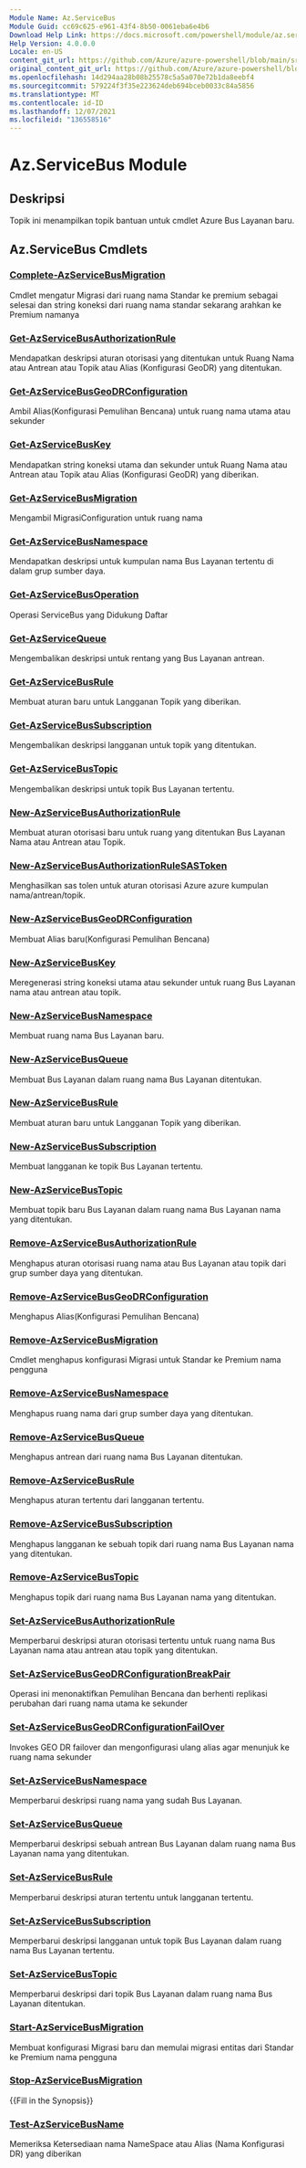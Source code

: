 ```yaml
---
Module Name: Az.ServiceBus
Module Guid: cc69c625-e961-43f4-8b50-0061eba6e4b6
Download Help Link: https://docs.microsoft.com/powershell/module/az.servicebus
Help Version: 4.0.0.0
Locale: en-US
content_git_url: https://github.com/Azure/azure-powershell/blob/main/src/ServiceBus/ServiceBus/help/Az.ServiceBus.md
original_content_git_url: https://github.com/Azure/azure-powershell/blob/main/src/ServiceBus/ServiceBus/help/Az.ServiceBus.md
ms.openlocfilehash: 14d294aa28b08b25578c5a5a070e72b1da8eebf4
ms.sourcegitcommit: 579224f3f35e223624deb694bceb0033c84a5856
ms.translationtype: MT
ms.contentlocale: id-ID
ms.lasthandoff: 12/07/2021
ms.locfileid: "136558516"
---
```

# Az.ServiceBus Module
## Deskripsi
Topik ini menampilkan topik bantuan untuk cmdlet Azure Bus Layanan baru.

## Az.ServiceBus Cmdlets
### [Complete-AzServiceBusMigration](Complete-AzServiceBusMigration.md)
Cmdlet mengatur Migrasi dari ruang nama Standar ke premium sebagai selesai dan string koneksi dari ruang nama standar sekarang arahkan ke Premium namanya

### [Get-AzServiceBusAuthorizationRule](Get-AzServiceBusAuthorizationRule.md)
Mendapatkan deskripsi aturan otorisasi yang ditentukan untuk Ruang Nama atau Antrean atau Topik atau Alias (Konfigurasi GeoDR) yang ditentukan. 

### [Get-AzServiceBusGeoDRConfiguration](Get-AzServiceBusGeoDRConfiguration.md)
Ambil Alias(Konfigurasi Pemulihan Bencana) untuk ruang nama utama atau sekunder

### [Get-AzServiceBusKey](Get-AzServiceBusKey.md)
Mendapatkan string koneksi utama dan sekunder untuk Ruang Nama atau Antrean atau Topik atau Alias (Konfigurasi GeoDR) yang diberikan.

### [Get-AzServiceBusMigration](Get-AzServiceBusMigration.md)
Mengambil MigrasiConfiguration untuk ruang nama

### [Get-AzServiceBusNamespace](Get-AzServiceBusNamespace.md)
Mendapatkan deskripsi untuk kumpulan nama Bus Layanan tertentu di dalam grup sumber daya.

### [Get-AzServiceBusOperation](Get-AzServiceBusOperation.md)
Operasi ServiceBus yang Didukung Daftar

### [Get-AzServiceQueue](Get-AzServiceBusQueue.md)
Mengembalikan deskripsi untuk rentang yang Bus Layanan antrean.

### [Get-AzServiceBusRule](Get-AzServiceBusRule.md)
Membuat aturan baru untuk Langganan Topik yang diberikan. 

### [Get-AzServiceBusSubscription](Get-AzServiceBusSubscription.md)
Mengembalikan deskripsi langganan untuk topik yang ditentukan.

### [Get-AzServiceBusTopic](Get-AzServiceBusTopic.md)
Mengembalikan deskripsi untuk topik Bus Layanan tertentu.

### [New-AzServiceBusAuthorizationRule](New-AzServiceBusAuthorizationRule.md)
Membuat aturan otorisasi baru untuk ruang yang ditentukan Bus Layanan Nama atau Antrean atau Topik.

### [New-AzServiceBusAuthorizationRuleSASToken](New-AzServiceBusAuthorizationRuleSASToken.md)
Menghasilkan sas tolen untuk aturan otorisasi Azure azure kumpulan nama/antrean/topik. 

### [New-AzServiceBusGeoDRConfiguration](New-AzServiceBusGeoDRConfiguration.md)
Membuat Alias baru(Konfigurasi Pemulihan Bencana)

### [New-AzServiceBusKey](New-AzServiceBusKey.md)
Meregenerasi string koneksi utama atau sekunder untuk ruang Bus Layanan nama atau antrean atau topik.

### [New-AzServiceBusNamespace](New-AzServiceBusNamespace.md)
Membuat ruang nama Bus Layanan baru.

### [New-AzServiceBusQueue](New-AzServiceBusQueue.md)
Membuat Bus Layanan dalam ruang nama Bus Layanan ditentukan.

### [New-AzServiceBusRule](New-AzServiceBusRule.md)
Membuat aturan baru untuk Langganan Topik yang diberikan. 

### [New-AzServiceBusSubscription](New-AzServiceBusSubscription.md)
Membuat langganan ke topik Bus Layanan tertentu.

### [New-AzServiceBusTopic](New-AzServiceBusTopic.md)
Membuat topik baru Bus Layanan dalam ruang nama Bus Layanan nama yang ditentukan.

### [Remove-AzServiceBusAuthorizationRule](Remove-AzServiceBusAuthorizationRule.md)
Menghapus aturan otorisasi ruang nama atau Bus Layanan atau topik dari grup sumber daya yang ditentukan.

### [Remove-AzServiceBusGeoDRConfiguration](Remove-AzServiceBusGeoDRConfiguration.md)
Menghapus Alias(Konfigurasi Pemulihan Bencana)

### [Remove-AzServiceBusMigration](Remove-AzServiceBusMigration.md)
Cmdlet menghapus konfigurasi Migrasi untuk Standar ke Premium nama pengguna

### [Remove-AzServiceBusNamespace](Remove-AzServiceBusNamespace.md)
Menghapus ruang nama dari grup sumber daya yang ditentukan. 

### [Remove-AzServiceBusQueue](Remove-AzServiceBusQueue.md)
Menghapus antrean dari ruang nama Bus Layanan ditentukan.

### [Remove-AzServiceBusRule](Remove-AzServiceBusRule.md)
Menghapus aturan tertentu dari langganan tertentu.

### [Remove-AzServiceBusSubscription](Remove-AzServiceBusSubscription.md)
Menghapus langganan ke sebuah topik dari ruang nama Bus Layanan nama yang ditentukan.

### [Remove-AzServiceBusTopic](Remove-AzServiceBusTopic.md)
Menghapus topik dari ruang nama Bus Layanan nama yang ditentukan.

### [Set-AzServiceBusAuthorizationRule](Set-AzServiceBusAuthorizationRule.md)
Memperbarui deskripsi aturan otorisasi tertentu untuk ruang nama Bus Layanan nama atau antrean atau topik yang ditentukan.

### [Set-AzServiceBusGeoDRConfigurationBreakPair](Set-AzServiceBusGeoDRConfigurationBreakPair.md)
Operasi ini menonaktifkan Pemulihan Bencana dan berhenti replikasi perubahan dari ruang nama utama ke sekunder

### [Set-AzServiceBusGeoDRConfigurationFailOver](Set-AzServiceBusGeoDRConfigurationFailOver.md)
Invokes GEO DR failover dan mengonfigurasi ulang alias agar menunjuk ke ruang nama sekunder

### [Set-AzServiceBusNamespace](Set-AzServiceBusNamespace.md)
Memperbarui deskripsi ruang nama yang sudah Bus Layanan.

### [Set-AzServiceBusQueue](Set-AzServiceBusQueue.md)
Memperbarui deskripsi sebuah antrean Bus Layanan dalam ruang nama Bus Layanan nama yang ditentukan.

### [Set-AzServiceBusRule](Set-AzServiceBusRule.md)
Memperbarui deskripsi aturan tertentu untuk langganan tertentu.

### [Set-AzServiceBusSubscription](Set-AzServiceBusSubscription.md)
Memperbarui deskripsi langganan untuk topik Bus Layanan dalam ruang nama Bus Layanan tertentu.

### [Set-AzServiceBusTopic](Set-AzServiceBusTopic.md)
Memperbarui deskripsi dari topik Bus Layanan dalam ruang nama Bus Layanan ditentukan.

### [Start-AzServiceBusMigration](Start-AzServiceBusMigration.md)
Membuat konfigurasi Migrasi baru dan memulai migrasi entitas dari Standar ke Premium nama pengguna

### [Stop-AzServiceBusMigration](Stop-AzServiceBusMigration.md)
{{Fill in the Synopsis}}

### [Test-AzServiceBusName](Test-AzServiceBusName.md)
Memeriksa Ketersediaan nama NameSpace atau Alias (Nama Konfigurasi DR) yang diberikan 

